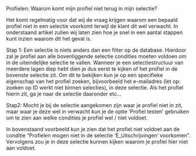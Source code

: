 Profielen: Waarom komt mijn profiel niet terug in mijn selectie?

Het komt regelmatig voor dat wij de vraag krijgen waarom een bepaald profiel niet in een selectie voorkomt terwijl de klant dit wel verwacht. In onderstaand artikel zullen wij laten zien hoe je snel in een aantal stappen kunt inzien waarom dit het geval is.

Stap 1:
Een selectie is niets anders dan een filter op de database. Hierdoor zal je profiel aan alle bovenliggende selectie condities moeten voldoen om in de uiteindelijke selectie te vallen. Wanneer je een selectiestructuur van meerdere lagen diep hebt dien je dus eerst te kijken of het profiel in de bovenste selectie zit. Om dit te bekijken kun je op een specifieke eigenschap van het profiel zoeken, bijvoorbeeld het e-mailadres (let op: zoeken op ID werkt niet binnen selecties), in deze selectie. Als het profiel hierin zit, ga je naar de selectie daaronder etc… 

Stap2:
Mocht je bij de selectie aangekomen zijn waar je profiel niet in zit, maar waar je deze wel in verwacht kun je de optie ‘Profiel testen’ gebruiken om te zien aan welke condities je profiel wel / niet voldoet.


In bovenstaand voorbeeld kun je zien dat het profiel niet voldoet aan de conditie “Profielen mogen niet in de selectie ‘E_Uitschrijvingen’ voorkomen”. Vervolgens zou je in deze selectie kunnen kijken waarom je profiel hier niet aan voldoet.
